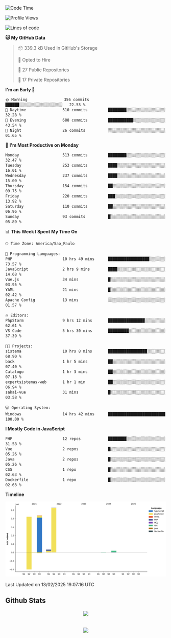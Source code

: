  
<!--START_SECTION:waka-->
![Code Time](http://img.shields.io/badge/Code%20Time-1%2C792%20hrs%205%20mins-blue)

![Profile Views](http://img.shields.io/badge/Profile%20Views-0-blue)

![Lines of code](https://img.shields.io/badge/From%20Hello%20World%20I%27ve%20Written-7.2%20million%20lines%20of%20code-blue)

**🐱 My GitHub Data** 

> 📦 339.3 kB Used in GitHub's Storage 
 > 
> 💼 Opted to Hire
 > 
> 📜 27 Public Repositories 
 > 
> 🔑 17 Private Repositories 
 > 
**I'm an Early 🐤** 

```text
🌞 Morning                356 commits         ██████░░░░░░░░░░░░░░░░░░░   22.53 % 
🌆 Daytime                510 commits         ████████░░░░░░░░░░░░░░░░░   32.28 % 
🌃 Evening                688 commits         ███████████░░░░░░░░░░░░░░   43.54 % 
🌙 Night                  26 commits          ░░░░░░░░░░░░░░░░░░░░░░░░░   01.65 % 
```
📅 **I'm Most Productive on Monday** 

```text
Monday                   513 commits         ████████░░░░░░░░░░░░░░░░░   32.47 % 
Tuesday                  253 commits         ████░░░░░░░░░░░░░░░░░░░░░   16.01 % 
Wednesday                237 commits         ████░░░░░░░░░░░░░░░░░░░░░   15.00 % 
Thursday                 154 commits         ██░░░░░░░░░░░░░░░░░░░░░░░   09.75 % 
Friday                   220 commits         ███░░░░░░░░░░░░░░░░░░░░░░   13.92 % 
Saturday                 110 commits         ██░░░░░░░░░░░░░░░░░░░░░░░   06.96 % 
Sunday                   93 commits          █░░░░░░░░░░░░░░░░░░░░░░░░   05.89 % 
```


📊 **This Week I Spent My Time On** 

```text
🕑︎ Time Zone: America/Sao_Paulo

💬 Programming Languages: 
PHP                      10 hrs 49 mins      ██████████████████░░░░░░░   73.57 % 
JavaScript               2 hrs 9 mins        ████░░░░░░░░░░░░░░░░░░░░░   14.68 % 
Vue.js                   34 mins             █░░░░░░░░░░░░░░░░░░░░░░░░   03.95 % 
YAML                     21 mins             █░░░░░░░░░░░░░░░░░░░░░░░░   02.42 % 
Apache Config            13 mins             ░░░░░░░░░░░░░░░░░░░░░░░░░   01.57 % 

🔥 Editors: 
PhpStorm                 9 hrs 12 mins       ████████████████░░░░░░░░░   62.61 % 
VS Code                  5 hrs 30 mins       █████████░░░░░░░░░░░░░░░░   37.39 % 

🐱‍💻 Projects: 
sistema                  10 hrs 8 mins       █████████████████░░░░░░░░   68.90 % 
back                     1 hr 5 mins         ██░░░░░░░░░░░░░░░░░░░░░░░   07.40 % 
Catalogo                 1 hr 3 mins         ██░░░░░░░░░░░░░░░░░░░░░░░   07.18 % 
expertsistemas-web       1 hr 1 min          ██░░░░░░░░░░░░░░░░░░░░░░░   06.94 % 
sakai-vue                31 mins             █░░░░░░░░░░░░░░░░░░░░░░░░   03.58 % 

💻 Operating System: 
Windows                  14 hrs 42 mins      █████████████████████████   100.00 % 
```

**I Mostly Code in JavaScript** 

```text
PHP                      12 repos            ████████░░░░░░░░░░░░░░░░░   31.58 % 
Vue                      2 repos             █░░░░░░░░░░░░░░░░░░░░░░░░   05.26 % 
Java                     2 repos             █░░░░░░░░░░░░░░░░░░░░░░░░   05.26 % 
CSS                      1 repo              █░░░░░░░░░░░░░░░░░░░░░░░░   02.63 % 
Dockerfile               1 repo              █░░░░░░░░░░░░░░░░░░░░░░░░   02.63 % 
```



**Timeline**

![Lines of Code chart](https://raw.githubusercontent.com/MaueDev/MaueDev/main/assets/bar_graph.png)


 Last Updated on 13/02/2025 19:07:16 UTC
<!--END_SECTION:waka-->

## Github Stats  
<div align="center"><img src="https://github-readme-stats.vercel.app/api/top-langs/?username=MaueDev&hide_border=true&layout=compact" align="center" /></div>  

<br/>  

<br/>  

<div align="center">
<img src="https://komarev.com/ghpvc/?username=MaueDev&&style=flat-square" align="center" />
</div>  
  
